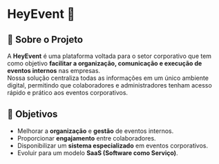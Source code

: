 # HeyEvent 🎉  

## 📌 Sobre o Projeto  
A **HeyEvent** é uma plataforma voltada para o setor corporativo que tem como objetivo **facilitar a organização, comunicação e execução de eventos internos** nas empresas.  
Nossa solução centraliza todas as informações em um único ambiente digital, permitindo que colaboradores e administradores tenham acesso rápido e prático aos eventos corporativos.  

## 🚀 Objetivos  
- Melhorar a **organização** e **gestão** de eventos internos.  
- Proporcionar **engajamento** entre colaboradores.  
- Disponibilizar um **sistema especializado** em eventos corporativos.  
- Evoluir para um modelo **SaaS (Software como Serviço)**. 
